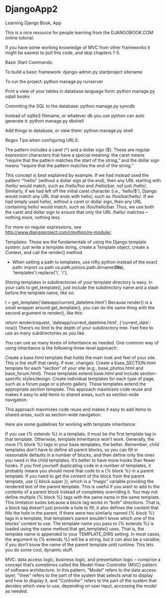 DjangoApp2
==========

Learning Django Book, App

This is a nice resource for people learning from the DJANGOBOOK.COM online tutorial.

If you have some working knowledge of MVC from other frameworks it might be easiest to pull this code, and skip chapters 1-5.


Basic Start Commands:

To build a basic framework:
django-admin.py startproject sitename

To run the project:
python manage.py runserver

Print a view of your tables in database language form:
python manage.py sqlall books

Commiting the SQL to the database:
python manage.py syncdb

Instead of sqlite3 filename, or whatever db you use python can auto generate it:
python manage.py dbshell

Add things to database, or view them:
python manage.py shell

Regex Tips when configuring URLS:

The pattern includes a caret (^) and a dollar sign ($). These are regular expression characters that have a special meaning:
the caret means “require that the pattern matches the start of the string,”
and the dollar sign means “require that the pattern matches the end of the string.”

This concept is best explained by example. If we had instead used the pattern '^hello/'
(without a dollar sign at the end), then any URL starting with /hello/ would match,
such as /hello/foo and /hello/bar, not just /hello/. Similarly, if we had left off the
initial caret character (i.e., 'hello/$'), Django would match any URL that ends with hello/,
such as /foo/bar/hello/. If we had simply used hello/, without a caret or dollar sign, then
any URL containing hello/ would match, such as /foo/hello/bar. Thus, we use both the caret
and dollar sign to ensure that only the URL /hello/ matches – nothing more, nothing less.

For more on regular expressions, see http://www.djangoproject.com/r/python/re-module/.


Templates:
Those are the fundamentals of using the Django template system: just write a template string, create a Template object, create a Context, and call the render() method.

* When setting a path to templates, use nifty python instead of the exact path:
import os.path
    os.path.join(os.path.dirname(__file__), 'templates').replace('\\', '/'),

Storing templates in subdirectories of your template directory is easy. In your calls to get_template(), just include the subdirectory name and a slash before the template name, like so:

t = get_template('dateapp/current_datetime.html')
Because render() is a small wrapper around get_template(), you can do the same thing with the second argument to render(), like this:

return render(request, 'dateapp/current_datetime.html', {'current_date': now})
There’s no limit to the depth of your subdirectory tree. Feel free to use as many subdirectories as you like.

You can use as many levels of inheritance as needed. One common way of using inheritance is the following three-level approach:

Create a base.html template that holds the main look and feel of your site. This is the stuff that rarely, if ever, changes.
Create a base_SECTION.html template for each “section” of your site (e.g., base_photos.html and base_forum.html). These templates extend base.html and include section-specific styles/design.
Create individual templates for each type of page, such as a forum page or a photo gallery. These templates extend the appropriate section template.
This approach maximizes code reuse and makes it easy to add items to shared areas, such as section-wide navigation.

This approach maximizes code reuse and makes it easy to add items to shared areas, such as section-wide navigation.

Here are some guidelines for working with template inheritance:

If you use {% extends %} in a template, it must be the first template tag in that template. Otherwise, template inheritance won’t work.
Generally, the more {% block %} tags in your base templates, the better. Remember, child templates don’t have to define all parent blocks, so you can fill in reasonable defaults in a number of blocks, and then define only the ones you need in the child templates. It’s better to have more hooks than fewer hooks.
If you find yourself duplicating code in a number of templates, it probably means you should move that code to a {% block %} in a parent template.
If you need to get the content of the block from the parent template, use {{ block.super }}, which is a “magic” variable providing the rendered text of the parent template. This is useful if you want to add to the contents of a parent block instead of completely overriding it.
You may not define multiple {% block %} tags with the same name in the same template. This limitation exists because a block tag works in “both” directions. That is, a block tag doesn’t just provide a hole to fill, it also defines the content that fills the hole in the parent. If there were two similarly named {% block %} tags in a template, that template’s parent wouldn’t know which one of the blocks’ content to use.
The template name you pass to {% extends %} is loaded using the same method that get_template() uses. That is, the template name is appended to your TEMPLATE_DIRS setting.
In most cases, the argument to {% extends %} will be a string, but it can also be a variable, if you don’t know the name of the parent template until runtime. This lets you do some cool, dynamic stuff.


MVC: data access logic, business logic, and presentation logic – comprise a concept that’s sometimes called the Model-View-Controller (MVC) pattern of software architecture. In this pattern, “Model” refers to the data access layer, “View” refers to the part of the system that selects what to display and how to display it, and “Controller” refers to the part of the system that decides which view to use, depending on user input, accessing the model as needed.
